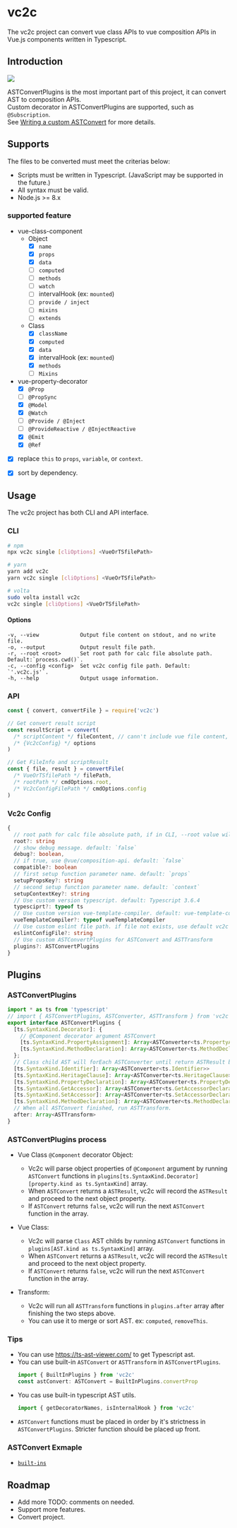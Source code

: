 # vc2c
The vc2c project can convert vue class APIs to vue composition APIs in Vue.js components written in Typescript.  

## Introduction
![](https://github.com/yoyo930021/vc2c/blob/master/doc/flow.png)

ASTConvertPlugins is the most important part of this project, it can convert AST to composition APIs.  
Custom decorator in ASTConvertPlugins are supported, such as `@Subscription`.  
See [Writing a custom ASTConvert](#plugins) for more details.  

## Supports
The files to be converted must meet the criterias below:  
- Scripts must be written in Typescript. (JavaScript may be supported in the future.)  
- All syntax must be valid.  
- Node.js >= 8.x

### supported feature
- vue-class-component
  - Object
    - [x] `name`
    - [x] `props`
    - [x] `data`
    - [ ] `computed`
    - [ ] `methods`
    - [ ] `watch`
    - [ ] intervalHook (ex: `mounted`)
    - [ ] `provide / inject`
    - [ ] `mixins`
    - [ ] `extends`
  - Class
    - [x] `className`
    - [x] `computed`
    - [x] `data`
    - [x] intervalHook (ex: `mounted`)
    - [x] `methods`
    - [ ] `Mixins`
- vue-property-decorator
  - [x] `@Prop`
  - [ ] `@PropSync`
  - [x] `@Model`
  - [x] `@Watch`
  - [ ] `@Provide / @Inject`
  - [ ] `@ProvideReactive / @InjectReactive`
  - [x] `@Emit`
  - [x] `@Ref`
- [x] replace `this` to `props`, `variable`, or `context`.
- [x] sort by dependency.


## Usage
The vc2c project has both CLI and API interface.

### CLI
```bash
# npm
npx vc2c single [cliOptions] <VueOrTSfilePath>

# yarn
yarn add vc2c
yarn vc2c single [cliOptions] <VueOrTSfilePath>

# volta
sudo volta install vc2c
vc2c single [cliOptions] <VueOrTSfilePath>
```

#### Options
```
-v, --view             Output file content on stdout, and no write file.
-o, --output           Output result file path.
-r, --root <root>      Set root path for calc file absolute path. Default:`process.cwd()`.
-c, --config <config>  Set vc2c config file path. Default: `'.vc2c.js'`.
-h, --help             Output usage information.
```

### API
```javascript
const { convert, convertFile } = require('vc2c')

// Get convert result script
const resultScript = convert(
  /* scriptContent */ fileContent, // cann't include vue file content, if vue file, only input script element content
  /* {Vc2cConfig} */ options
)

// Get FileInfo and scriptResult
const { file, result } = convertFile(
  /* VueOrTSfilePath */ filePath,
  /* rootPath */ cmdOptions.root,
  /* Vc2cConfigFilePath */ cmdOptions.config
)
```

### Vc2c Config
```typescript
{
  // root path for calc file absolute path, if in CLI, --root value will replace. default:`process.cwd()`
  root?: string
  // show debug message. default: `false`
  debug?: boolean,
  // if true, use @vue/composition-api. default: `false`
  compatible?: boolean
  // first setup function parameter name. default: `props`
  setupPropsKey?: string
  // second setup function parameter name. default: `context`
  setupContextKey?: string
  // Use custom version typescript. default: Typescript 3.6.4
  typesciprt?: typeof ts
  // Use custom version vue-template-compiler. default: vue-template-compiler 2.6.10
  vueTemplateCompiler?: typeof vueTemplateCompiler
  // Use custom eslint file path. if file not exists, use default vc2c eslint config.  default: `.eslintrc.js`
  eslintConfigFile?: string
  // Use custom ASTConvertPlugins for ASTConvert and ASTTransform
  plugins?: ASTConvertPlugins
}
```

## Plugins
### ASTConvertPlugins
```typescript
import * as ts from 'typescript'
// import { ASTConvertPlugins, ASTConverter, ASTTransform } from 'vc2c'
export interface ASTConvertPlugins {
  [ts.SyntaxKind.Decorator]: {
    // @Component decorator argument ASTConvert
    [ts.SyntaxKind.PropertyAssignment]: Array<ASTConverter<ts.PropertyAssignment>>
    [ts.SyntaxKind.MethodDeclaration]: Array<ASTConverter<ts.MethodDeclaration>>
  };
  // Class child AST will forEach ASTConverter until return ASTResult by AST SyntaxKind
  [ts.SyntaxKind.Identifier]: Array<ASTConverter<ts.Identifier>>
  [ts.SyntaxKind.HeritageClause]: Array<ASTConverter<ts.HeritageClause>>
  [ts.SyntaxKind.PropertyDeclaration]: Array<ASTConverter<ts.PropertyDeclaration>>
  [ts.SyntaxKind.GetAccessor]: Array<ASTConverter<ts.GetAccessorDeclaration>>
  [ts.SyntaxKind.SetAccessor]: Array<ASTConverter<ts.SetAccessorDeclaration>>
  [ts.SyntaxKind.MethodDeclaration]: Array<ASTConverter<ts.MethodDeclaration>>
  // When all ASTConvert finished, run ASTTransform.
  after: Array<ASTTransform>
}
```
### ASTConvertPlugins process
- Vue Class `@Component` decorator Object:
  - Vc2c will parse object properties of `@Component` argument by running `ASTConvert` functions in `plugins[ts.SyntaxKind.Decorator][property.kind as ts.SyntaxKind]` array.
  - When `ASTConvert` returns a `ASTResult`, vc2c will record the `ASTResult` and proceed to the next object property.
  - If `ASTConvert` returns `false`, vc2c will run the next `ASTConvert` function in the array.

- Vue Class:
  - Vc2c will parse `Class` AST childs by running `ASTConvert` functions in `plugins[AST.kind as ts.SyntaxKind]` array.
  - When `ASTConvert` returns a `ASTResult`, vc2c will record the `ASTResult` and proceed to the next object property.
  - If `ASTConvert` returns `false`, vc2c will run the next `ASTConvert` function in the array.
  
- Transform:
  - Vc2c will run all `ASTTransform` functions in `plugins.after` array after finishing the two steps above.
  - You can use it to merge or sort AST. ex: `computed`, `removeThis`.

### Tips
- You can use https://ts-ast-viewer.com/ to get Typescript ast.
- You can use built-in `ASTConvert` or `ASTTransform` in `ASTConvertPlugins`.
  ```typescript
  import { BuiltInPlugins } from 'vc2c'
  const astConvert: ASTConvert = BuiltInPlugins.convertProp
  ```
- You cas use built-in typescript AST utils.
  ```typescript
  import { getDecoratorNames, isInternalHook } from 'vc2c'
  ```
- `ASTConvert` functions must be placed in order by it's strictness in `ASTConvertPlugins`. Stricter function should be placed up front.

### ASTConvert Exmaple
- [`built-ins`](https://github.com/yoyo930021/vc2c/blob/master/src/plugins)

## Roadmap
- Add more TODO: comments on needed.
- Support more features.
- Convert project.
